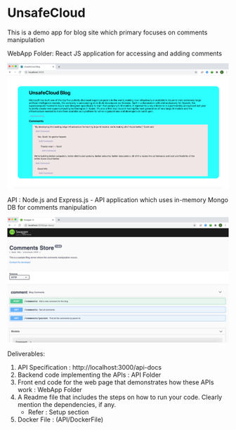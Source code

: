 # UnsafeCloud
This is a demo app for blog site which primary focuses on comments manipulation 

WebApp Folder:
React JS application for accessing and adding comments

![picture](Images/WebApp.png)


API :
Node.js and Express.js - API application which uses in-memory Mongo DB for comments manipulation

![picture](Images/APISpecification.png)


Deliverables:

1. API Specification : http://localhost:3000/api-docs
2. Backend code implementing the APIs : API Folder
3. Front end code for the web page that demonstrates how these APIs work : WebApp Folder
4. A Readme file that includes the steps on how to run your code. Clearly mention the dependencies, if any.
    - Refer : Setup section
5. Docker File : (API/DockerFile)



